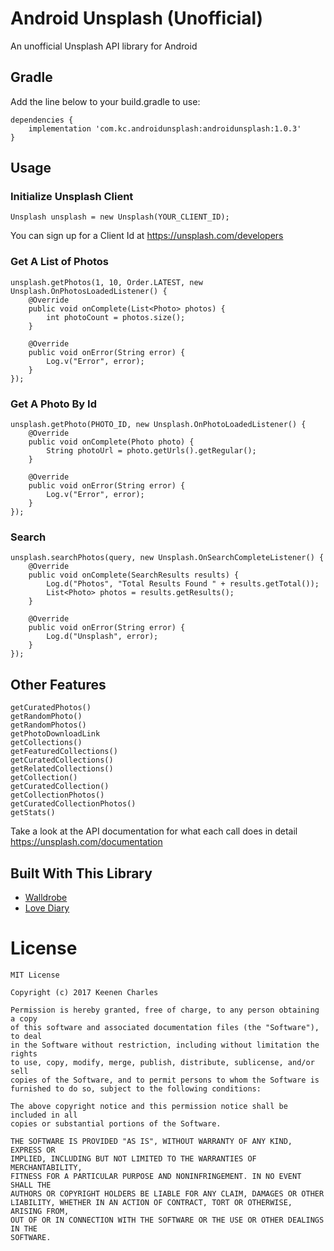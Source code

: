 # Android Unsplash (Unofficial)
An unofficial Unsplash API library for Android

## Gradle
Add the line below to your build.gradle to use:
~~~
dependencies {
    implementation 'com.kc.androidunsplash:androidunsplash:1.0.3'
}
~~~

## Usage

### Initialize Unsplash Client
~~~~~
Unsplash unsplash = new Unsplash(YOUR_CLIENT_ID);
~~~~~
You can sign up for a Client Id at <https://unsplash.com/developers>

### Get A List of Photos
~~~~~
unsplash.getPhotos(1, 10, Order.LATEST, new Unsplash.OnPhotosLoadedListener() {
    @Override
    public void onComplete(List<Photo> photos) {
        int photoCount = photos.size();
    }

    @Override
    public void onError(String error) {
        Log.v("Error", error);
    }
});
~~~~~

### Get A Photo By Id
~~~~~
unsplash.getPhoto(PHOTO_ID, new Unsplash.OnPhotoLoadedListener() {
    @Override
    public void onComplete(Photo photo) {
        String photoUrl = photo.getUrls().getRegular();
    }

    @Override
    public void onError(String error) {
        Log.v("Error", error);
    }
});
~~~~~

### Search
~~~~~
unsplash.searchPhotos(query, new Unsplash.OnSearchCompleteListener() {
    @Override
    public void onComplete(SearchResults results) {
        Log.d("Photos", "Total Results Found " + results.getTotal());
        List<Photo> photos = results.getResults();
    }

    @Override
    public void onError(String error) {
        Log.d("Unsplash", error);
    }
});
~~~~~

## Other Features
~~~~~
getCuratedPhotos()
getRandomPhoto()
getRandomPhotos()
getPhotoDownloadLink
getCollections()
getFeaturedCollections()
getCuratedCollections()
getRelatedCollections()
getCollection()
getCuratedCollection()
getCollectionPhotos()
getCuratedCollectionPhotos()
getStats()
~~~~~

Take a look at the API documentation for what each call does in detail <https://unsplash.com/documentation>

## Built With This Library
+ [Walldrobe](https://play.google.com/store/apps/details?id=walldrobe.coffecode.com)
+ [Love Diary](https://play.google.com/store/apps/details?id=com.kilic.tweetydiary)

# License
~~~
MIT License

Copyright (c) 2017 Keenen Charles

Permission is hereby granted, free of charge, to any person obtaining a copy
of this software and associated documentation files (the "Software"), to deal
in the Software without restriction, including without limitation the rights
to use, copy, modify, merge, publish, distribute, sublicense, and/or sell
copies of the Software, and to permit persons to whom the Software is
furnished to do so, subject to the following conditions:

The above copyright notice and this permission notice shall be included in all
copies or substantial portions of the Software.

THE SOFTWARE IS PROVIDED "AS IS", WITHOUT WARRANTY OF ANY KIND, EXPRESS OR
IMPLIED, INCLUDING BUT NOT LIMITED TO THE WARRANTIES OF MERCHANTABILITY,
FITNESS FOR A PARTICULAR PURPOSE AND NONINFRINGEMENT. IN NO EVENT SHALL THE
AUTHORS OR COPYRIGHT HOLDERS BE LIABLE FOR ANY CLAIM, DAMAGES OR OTHER
LIABILITY, WHETHER IN AN ACTION OF CONTRACT, TORT OR OTHERWISE, ARISING FROM,
OUT OF OR IN CONNECTION WITH THE SOFTWARE OR THE USE OR OTHER DEALINGS IN THE
SOFTWARE.

~~~
